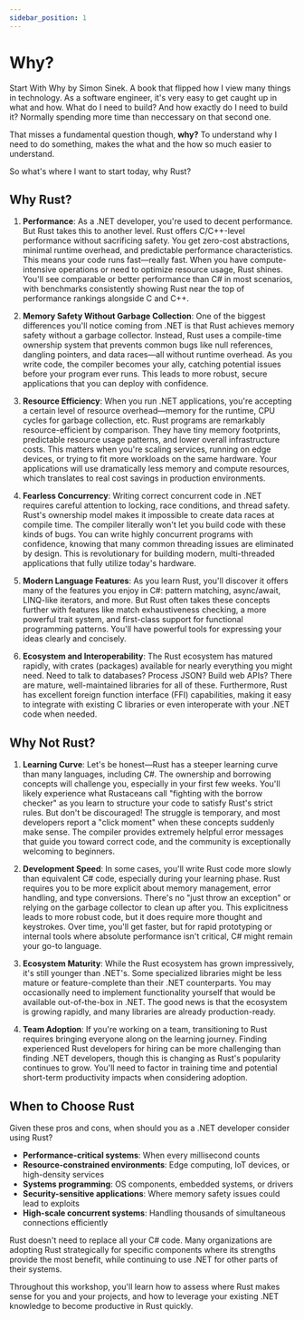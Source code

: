 ```yaml
---
sidebar_position: 1
---
```


# Why?

Start With Why by Simon Sinek. A book that flipped how I view many things in technology. As a software engineer, it's very easy to get caught up in what and how. What do I need to build? And how exactly do I need to build it? Normally spending more time than neccessary on that second one.

That misses a fundamental question though, **why?** To understand why I need to do something, makes the what and the how so much easier to understand.

So what's where I want to start today, why Rust?

## Why Rust?

1. **Performance**: As a .NET developer, you're used to decent performance. But Rust takes this to another level. Rust offers C/C++-level performance without sacrificing safety. You get zero-cost abstractions, minimal runtime overhead, and predictable performance characteristics. This means your code runs fast—really fast. When you have compute-intensive operations or need to optimize resource usage, Rust shines. You'll see comparable or better performance than C# in most scenarios, with benchmarks consistently showing Rust near the top of performance rankings alongside C and C++.

2. **Memory Safety Without Garbage Collection**: One of the biggest differences you'll notice coming from .NET is that Rust achieves memory safety without a garbage collector. Instead, Rust uses a compile-time ownership system that prevents common bugs like null references, dangling pointers, and data races—all without runtime overhead. As you write code, the compiler becomes your ally, catching potential issues before your program ever runs. This leads to more robust, secure applications that you can deploy with confidence.

3. **Resource Efficiency**: When you run .NET applications, you're accepting a certain level of resource overhead—memory for the runtime, CPU cycles for garbage collection, etc. Rust programs are remarkably resource-efficient by comparison. They have tiny memory footprints, predictable resource usage patterns, and lower overall infrastructure costs. This matters when you're scaling services, running on edge devices, or trying to fit more workloads on the same hardware. Your applications will use dramatically less memory and compute resources, which translates to real cost savings in production environments.

4. **Fearless Concurrency**: Writing correct concurrent code in .NET requires careful attention to locking, race conditions, and thread safety. Rust's ownership model makes it impossible to create data races at compile time. The compiler literally won't let you build code with these kinds of bugs. You can write highly concurrent programs with confidence, knowing that many common threading issues are eliminated by design. This is revolutionary for building modern, multi-threaded applications that fully utilize today's hardware.

5. **Modern Language Features**: As you learn Rust, you'll discover it offers many of the features you enjoy in C#: pattern matching, async/await, LINQ-like iterators, and more. But Rust often takes these concepts further with features like match exhaustiveness checking, a more powerful trait system, and first-class support for functional programming patterns. You'll have powerful tools for expressing your ideas clearly and concisely.

6. **Ecosystem and Interoperability**: The Rust ecosystem has matured rapidly, with crates (packages) available for nearly everything you might need. Need to talk to databases? Process JSON? Build web APIs? There are mature, well-maintained libraries for all of these. Furthermore, Rust has excellent foreign function interface (FFI) capabilities, making it easy to integrate with existing C libraries or even interoperate with your .NET code when needed.

## Why Not Rust?

1. **Learning Curve**: Let's be honest—Rust has a steeper learning curve than many languages, including C#. The ownership and borrowing concepts will challenge you, especially in your first few weeks. You'll likely experience what Rustaceans call "fighting with the borrow checker" as you learn to structure your code to satisfy Rust's strict rules. But don't be discouraged! The struggle is temporary, and most developers report a "click moment" when these concepts suddenly make sense. The compiler provides extremely helpful error messages that guide you toward correct code, and the community is exceptionally welcoming to beginners.

2. **Development Speed**: In some cases, you'll write Rust code more slowly than equivalent C# code, especially during your learning phase. Rust requires you to be more explicit about memory management, error handling, and type conversions. There's no "just throw an exception" or relying on the garbage collector to clean up after you. This explicitness leads to more robust code, but it does require more thought and keystrokes. Over time, you'll get faster, but for rapid prototyping or internal tools where absolute performance isn't critical, C# might remain your go-to language.

3. **Ecosystem Maturity**: While the Rust ecosystem has grown impressively, it's still younger than .NET's. Some specialized libraries might be less mature or feature-complete than their .NET counterparts. You may occasionally need to implement functionality yourself that would be available out-of-the-box in .NET. The good news is that the ecosystem is growing rapidly, and many libraries are already production-ready.

4. **Team Adoption**: If you're working on a team, transitioning to Rust requires bringing everyone along on the learning journey. Finding experienced Rust developers for hiring can be more challenging than finding .NET developers, though this is changing as Rust's popularity continues to grow. You'll need to factor in training time and potential short-term productivity impacts when considering adoption.

## When to Choose Rust

Given these pros and cons, when should you as a .NET developer consider using Rust?

- **Performance-critical systems**: When every millisecond counts
- **Resource-constrained environments**: Edge computing, IoT devices, or high-density services
- **Systems programming**: OS components, embedded systems, or drivers
- **Security-sensitive applications**: Where memory safety issues could lead to exploits
- **High-scale concurrent systems**: Handling thousands of simultaneous connections efficiently

Rust doesn't need to replace all your C# code. Many organizations are adopting Rust strategically for specific components where its strengths provide the most benefit, while continuing to use .NET for other parts of their systems.

Throughout this workshop, you'll learn how to assess where Rust makes sense for you and your projects, and how to leverage your existing .NET knowledge to become productive in Rust quickly.
